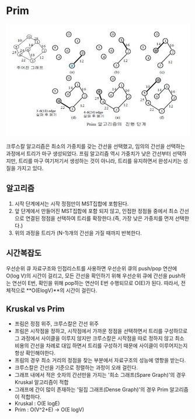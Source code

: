 # Prim

 

![](../.gitbook/assets/image%20%2816%29.png)

크루스칼 알고리즘은 최소의 가중치를 갖는 간선을 선택했고, 임의의 간선을 선택하는 과정에서 트리가 마구 생성되었다. 프림 알고리즘 역시 가중치가 낮은 간선부터 선택하지만, 트리를 마구 여기저기서 생성하는 것이 아니라, 트리를 유지하면서 완성시키는 성질을 가지고 있다.

##  알고리즘

1.  시작 단계에서는 시작 정점만이 MST집합에 포함된다.
2.  앞 단계에서 만들어진 MST집합에 포함 되지 않고, 인접한 정점들 중에서 최소 간선으로 연결된 정점을 선택하여 트리를 확장한다.\(즉, 가장 낮은 가중치를 먼저 선택한다.\)
3. 위의 과정을 트리가 \(N-1\)개의 간선을 가질 때까지 반복한다.

##  시간복잡도

 우선순위 큐 자료구조와 인접리스트를 사용하면 우선순위 큐의 push/pop 연산에 O\(log V\)의 시간이 걸리고, 모든 간선을 확인하기 위해 우선순위 큐에 간선을 push하는 연선이 E번, 확인을 위해 pop하는 연산이 E번 수행되므로 O\(E\)가 된다. 따라서, 전체적으로 **O\(ElogV\)**의 시간이 걸린다.

## Kruskal vs Prim

* 프림은 정점 위주, 크루스칼은 간선 위주
* 프림은 시작점을 정하고, 시작점에서 가까운 정점을 선택하면서 트리를 구성하므로 그 과정에서 사이클을 이루지 않지만 크루스칼은 시작점을 따로 정하지 않고 최소 비용의 간선을 차례로 대입 하면서 트리를 구성하기 때문에 사이클이 이루어지는지 항상 확인해야한다.
* 프림의 경우 최소 거리의 정점을 찾는 부분에서 자료구조의 성능에 영항을 받는다.
* 크루스칼은 간선을 기준으로 정렬하는 과정이 오래 걸린다.
* 그래프 내에서 적은 숫자의 간선만을 가지는 '희소 그래프\(Spare Graph\)'의 경우 Kruskal 알고리즘이 적합
* 그래프에 간이 많이 존재하는 '밀집 그래프\(Dense Graph\)'의 경우 Prim 알고리즘이 적합하다.
* Kruskal : O\(E logE\)
* Prim : O\(V^2+E\) → O\(E logV\)

